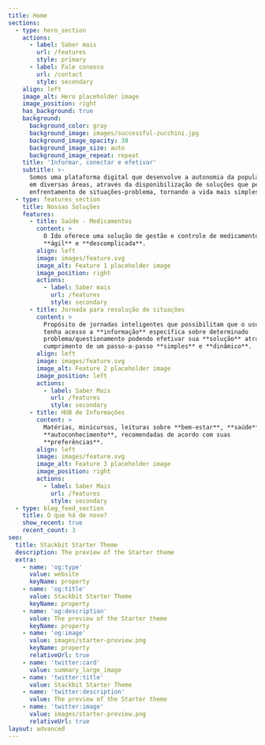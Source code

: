 ```yaml
---
title: Home
sections:
  - type: hero_section
    actions:
      - label: Saber mais
        url: /features
        style: primary
      - label: Fale conosco
        url: /contact
        style: secondary
    align: left
    image_alt: Hero placeholder image
    image_position: right
    has_background: true
    background:
      background_color: gray
      background_image: images/successful-zucchini.jpg
      background_image_opacity: 30
      background_image_size: auto
      background_image_repeat: repeat
    title: 'Informar, conectar e efetivar'
    subtitle: >-
      Somos uma plataforma digital que desenvolve a autonomia da população 60+
      em diversas áreas, através da disponibilização de soluções que permitem o
      enfrentamento de situações-problema, tornando a vida mais simples!
  - type: features_section
    title: Nossas Soluções
    features:
      - title: Saúde - Medicamentos
        content: >
          O Ido oferece uma solução de gestão e controle de medicamentos
          **ágil** e **descomplicada**.
        align: left
        image: images/feature.svg
        image_alt: Feature 1 placeholder image
        image_position: right
        actions:
          - label: Saber mais
            url: /features
            style: secondary
      - title: Jornada para resolução de situações
        content: >
          Propósito de jornadas inteligentes que possibilitam que o usuário
          tenha acesso a **informação** específica sobre determinado
          problema/questionamento podendo efetivar sua **solução** através do
          cumprimento de um passo-a-passo **simples** e **dinâmico**.
        align: left
        image: images/feature.svg
        image_alt: Feature 2 placeholder image
        image_position: left
        actions:
          - label: Saber Mais
            url: /features
            style: secondary
      - title: HUB de Informações
        content: >
          Matérias, minicursos, leituras sobre **bem-estar**, **saúde** e
          **autoconhecimento**, recomendadas de acordo com suas
          **preferências**.
        align: left
        image: images/feature.svg
        image_alt: Feature 3 placeholder image
        image_position: right
        actions:
          - label: Saber Mais
            url: /features
            style: secondary
  - type: blog_feed_section
    title: O que há de novo?
    show_recent: true
    recent_count: 3
seo:
  title: Stackbit Starter Theme
  description: The preview of the Starter theme
  extra:
    - name: 'og:type'
      value: website
      keyName: property
    - name: 'og:title'
      value: Stackbit Starter Theme
      keyName: property
    - name: 'og:description'
      value: The preview of the Starter theme
      keyName: property
    - name: 'og:image'
      value: images/starter-preview.png
      keyName: property
      relativeUrl: true
    - name: 'twitter:card'
      value: summary_large_image
    - name: 'twitter:title'
      value: Stackbit Starter Theme
    - name: 'twitter:description'
      value: The preview of the Starter theme
    - name: 'twitter:image'
      value: images/starter-preview.png
      relativeUrl: true
layout: advanced
---
```

